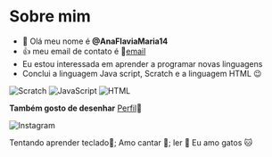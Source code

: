 # Sobre mim

- 👋 Olá meu nome é **@AnaFlaviaMaria14**
- :+1: meu email de contato é :email:[email](wagner.ana@escola.pr.gov.br)
- Eu estou interessada em aprender a programar novas linguagens
- Conclui a linguagem Java script, Scratch e a linguagem HTML :wink:

![Scratch](https://img.shields.io/badge/Scratch-4D97FF?style=for-the-badge&logo=Scratch&logoColor=white) ![JavaScript](https://img.shields.io/badge/JavaScript-323330?style=for-the-badge&logo=javascript&logoColor=F7DF1E) ![HTML](https://img.shields.io/badge/HTML5-E34F26?style=for-the-badge&logo=html5&logoColor=white)
 
 **Também gosto de desenhar** [Perfil](https://www.instagram.com/anaflaviamariasanto/):art:
 
 ![Instagram](https://www.instagram.com/ana_blue16?utm_source=ig_web_button_share_sheet&igsh=ZDNlZDc0MzIxNw==)
<!---
AnaFlaviaMaria14/AnaFlaviaMaria14 is a ✨ special ✨ repository because its `README.md` (this file) appears on your GitHub profile.
You can click the Preview link to take a look at your changes.
--->
 Tentando aprender teclado:musical_keyboard:;
 Amo cantar :microphone:;
 ler :book:
Eu amo gatos :cat:

